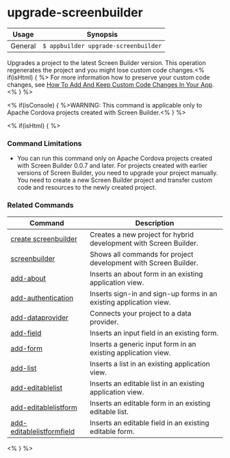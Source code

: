 upgrade-screenbuilder
==========

Usage | Synopsis
------|-------
General | `$ appbuilder upgrade-screenbuilder`

Upgrades a project to the latest Screen Builder version. This operation regenerates the project and you might lose custom code changes.<% if(isHtml) { %> For more information how to preserve your custom code changes, see [How To Add And Keep Custom Code Changes In Your App](http://docs.telerik.com/platform/screenbuilder/troubleshooting/how-to-keep-custom-code-changes).<% } %>

<% if(isConsole) { %>WARNING: This command is applicable only to Apache Cordova projects created with Screen Builder.<% } %>

<% if(isHtml) { %>
### Command Limitations

* You can run this command only on Apache Cordova projects created with Screen Builder 0.0.7 and later. For projects created with earlier versions of Screen Builder, you need to upgrade your project manually. You need to create a new Screen Builder project and transfer custom code and resources to the newly created project.

### Related Commands

Command | Description
----------|----------
[create screenbuilder](../project/creation/create-screenbuilder.html) | Creates a new project for hybrid development with Screen Builder.
[screenbuilder](screenbuilder.html) | Shows all commands for project development with Screen Builder.
[add-about](add-about.html) | Inserts an about form in an existing application view.
[add-authentication](add-authentication.html) | Inserts sign-in and sign-up forms in an existing application view.
[add-dataprovider](add-dataprovider.html) | Connects your project to a data provider.
[add-field](add-field.html) | Inserts an input field in an existing form.
[add-form](add-form.html) | Inserts a generic input form in an existing application view.
[add-list](add-list.html) | Inserts a list in an existing application view.
[add-editablelist](add-editablelist.html) | Inserts an editable list in an existing application view.
[add-editablelistform](add-editablelistform.html) | Inserts an editable form in an existing editable list.
[add-editablelistformfield](add-editablelistformfield.html) | Inserts an editable field in an existing editable form.
<% } %>
